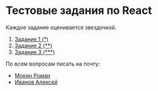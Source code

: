 # Тестовые задания по React

Каждое задание оценивается звездочкой.

1. [Задание 1 (*)](https://github.com/JohnSheff/test-work-react/tree/master/testone)
2. [Задание 2 (**)](https://github.com/JohnSheff/test-work-react/tree/master/testtwo)
3. [Задание 3 (***)](https://github.com/JohnSheff/test-work-react/tree/master/testthree)

По всем вопросам писать на почту:

* [Мокин Роман](mailto:roman.mokin@gazprombank.ru?subject=[GPB_COS]%20Test%20GPB)
* [Иванов Алексей](mailto:alex.ivanov_DITOP@gazprombank.ru?subject=[GPB_COS]%20Test%20GPB)
